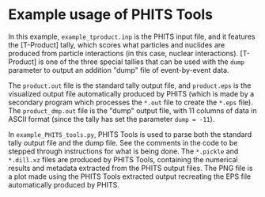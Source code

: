 # Example usage of PHITS Tools

In this example, `example_tproduct.inp` is the PHITS input file, and it features 
the [T-Product] tally, which scores what particles and nuclides are produced from particle 
interactions (in this case, nuclear interactions). [T-Product] is one of the 
three special tallies that can be used with the `dump` parameter to output 
an addition "dump" file of event-by-event data.

The `product.out` file is the standard tally output file, and `product.eps` is the 
visualized output file automatically produced by PHITS (which is made by a 
secondary program which processes the `*.out` file to create the `*.eps` file). 
The `product_dmp.out` file is the "dump" output file, with 11 columns of data 
in ASCII format (since the tally has set the parameter `dump = -11`).

In `example_PHITS_tools.py`, PHITS Tools is used to parse both the standard 
tally output file and the dump file.  See the comments in the code to be 
stepped through instructions for what is being done.  The `*.pickle` and 
`*.dill.xz` files are produced by PHITS Tools, containing the numerical results
and metadata extracted from the PHITS output files.  The PNG file is a plot 
made using the PHITS Tools extracted output recreating the EPS file automatically 
produced by PHITS.
